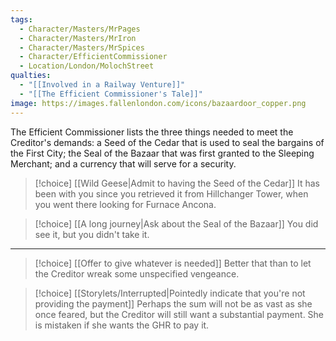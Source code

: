 ```yaml
---
tags:
  - Character/Masters/MrPages
  - Character/Masters/MrIron
  - Character/Masters/MrSpices
  - Character/EfficientCommissioner
  - Location/London/MolochStreet
qualties:
  - "[[Involved in a Railway Venture]]"
  - "[[The Efficient Commissioner's Tale]]"
image: https://images.fallenlondon.com/icons/bazaardoor_copper.png
---
```


The Efficient Commissioner lists the three things needed to meet the Creditor's demands: a Seed of the Cedar that is used to seal the bargains of the First City; the Seal of the Bazaar that was first granted to the Sleeping Merchant; and a currency that will serve for a security.


> [!choice] [[Wild Geese|Admit to having the Seed of the Cedar]]
> It has been with you since you retrieved it from Hillchanger Tower, when you went there looking for Furnace Ancona.

> [!choice] [[A long journey|Ask about the Seal of the Bazaar]]
> You did see it, but you didn't take it.

---

> [!choice] [[Offer to give whatever is needed]]
> Better that than to let the Creditor wreak some unspecified vengeance.

> [!choice] [[Storylets/Interrupted|Pointedly indicate that you're not providing the payment]]
> Perhaps the sum will not be as vast as she once feared, but the Creditor will still want a substantial payment. She is mistaken if she wants the GHR to pay it.